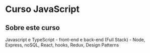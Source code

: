 # Curso JavaScript
## Sobre este curso

Javascript e TypeScript - front-end e back-end (Full Stack) - Node, Express, noSQL, React, hooks, Redux, Design Patterns
